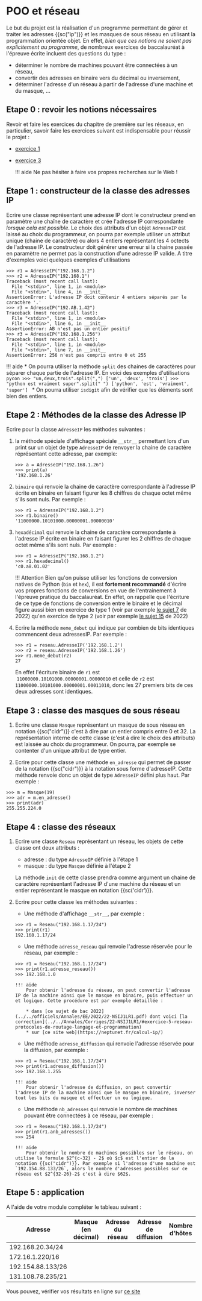 # POO et réseau

Le but du projet est la réalisation d'un programme permettant de gérer et traiter les adresses {{sc("ip")}} et les masques de sous réseau en utilisant la programmation orientée objet. En effet, *bien que ces notions ne soient pas explicitement au programme*, de nombreux exercices de baccalauréat à l'épreuve écrite incluent des questions du type :

* déterminer le nombre de machines pouvant être connectées à un réseau,
* convertir des adresses en binaire vers du décimal ou inversement,
* déterminer l'adresse d'un réseau à partir de l'adresse d'une machine et du masque, ...


## Etape 0 : revoir les notions nécessaires

Revoir et faire les exercices du chapitre de première sur les réseaux, en particulier, savoir faire les exercices suivant est indispensable pour réussir le projet :

* [exercice 1](https://fabricenativel.github.io/Premiere/reseau/#exercice-1-adresse-ip)
* [exercice 3](https://fabricenativel.github.io/Premiere/reseau/#exercice-3-masque-de-sous-reseau)

    !!! aide
        Ne pas hésiter à faire vos propres recherches sur le Web !

## Etape 1 : constructeur de la classe des adresses IP

Ecrire une classe représentant une adresse IP dont le constructeur prend en paramètre une chaîne de caractère et crée l'adresse IP correspondante *lorsque cela est possible*. Le choix des attributs d'un objet `AdresseIP` est laissé au choix du programmeur, on pourra par exemple utiliser un attribut unique (chaine de caractère) ou alors 4 entiers représentant les 4 octects de l'adresse IP. Le constructeur doit générer une erreur si la chaine passée en paramètre ne permet pas la construction d'une adresse IP valide.
A titre d'exemples voici quelques exemples d'utilisations

```pycon
>>> r1 = AdresseIP("192.168.1.2")
>>> r2 = AdresseIP("192.168.1")
Traceback (most recent call last):
  File "<stdin>", line 1, in <module>
  File "<stdin>", line 4, in __init__
AssertionError: L'adresse IP doit contenir 4 entiers séparés par le caractère '.'
>>> r3 = AdresseIP("192.AB.1.42")
Traceback (most recent call last):
  File "<stdin>", line 1, in <module>
  File "<stdin>", line 6, in __init__
AssertionError: AB n'est pas un entier positif
>>> r3 = AdresseIP("192.168.1.256")
Traceback (most recent call last):
  File "<stdin>", line 1, in <module>
  File "<stdin>", line 7, in __init__
AssertionError: 256 n'est pas compris entre 0 et 255
```

!!! aide
    * On pourra utiliser la méthode `split` des chaines de caractères pour séparer chaque partie de l'adresse IP. En voici des exemples d'utilisations
    ```pycon
    >>> "un,deux,trois".split(",")
    ['un', 'deux', 'trois']
    >>> "python est vraiment super".split(" ")
    ['python', 'est', 'vraiment', 'super']
    ```
    * On pourra utiliser `isdigit` afin de vérifier que les éléments sont bien des entiers.

## Etape 2 : Méthodes de la classe des Adresse IP

Ecrire pour la classe `AdresseIP` les méthodes suivantes :

1. la méthode spéciale d'affichage spéciale `__str__` permettant lors d'un print sur un objet de type `AdresseIP` de renvoyer la chaine de caractère réprésentant cette adresse, par exemple:
    ```pycon
    >>> a = AdresseIP("192.168.1.26")
    >>> print(a)
    '192.168.1.26'
    ```

2. `binaire` qui renvoie la chaine de caractère correspondante à l'adresse IP écrite en binaire en faisant figurer les 8 chiffres de chaque octet même s'ils sont nuls. Par exemple :
    ```pycon
    >>> r1 = AdresseIP("192.168.1.2")
    >>> r1.binaire()
    '11000000.10101000.00000001.00000010'
    ```

3. `hexadécimal` qui renvoie la chaine de caractère correspondante à l'adresse IP écrite en binaire en faisant figurer les 2 chiffres de chaque octet même s'ils sont nuls. Par exemple :
    ```pycon
    >>> r1 = AdresseIP("192.168.1.2")
    >>> r1.hexadecimal()
    'c0.a8.01.02'
    ```

    !!! Attention
        Bien qu'on puisse utiliser les fonctions de conversion natives de Python (`bin` et `hex`), il est **fortement recommandé** d'écrire vos propres fonctions de conversions en vue de l'entrainement à l'épreuve pratique du baccalauréat. En effet, on rappelle que l'écriture de ce type de fonctions de conversion entre le binaire et le décimal figure aussi bien en exercice de type 1 (voir par exemple [le sujet 7](https://fabricenativel.github.io/Terminale/Annales/Corriges/2022-S07/) de 2022) qu'en exercice de type 2 (voir par exemple [le sujet 15](https://fabricenativel.github.io/Terminale/Annales/Corriges/2022-S15/) de 2022)

4. Ecrire la méthode `meme_debut` qui indique par combien de bits identiques commencent deux adressesIP. Par exemple :
    ```pycon
    >>> r1 = reseau.AdresseIP('192.168.1.2')
    >>> r2 = reseau.AdresseIP('192.168.1.26')
    >>> r1.meme_debut(r2)
    27
    ```
    En effet l'écriture binaire de `r1` est  `11000000.10101000.00000001.00000010` et celle de `r2` est `11000000.10101000.00000001.00011010`, donc les 27 premiers bits de ces deux adresses sont identiques.


## Etape 3 : classe des masques de sous réseau

1. Ecrire une classe `Masque` représentant un masque de sous réseau en notation {{sc("cidr")}} c'est à dire par un entier compris entre 0 et 32. La représentation interne de cette classe (c'est à dire le choix des attributs) est laissée au choix du programmeur. On pourra, par exemple se contenter d'un unique attribut de type entier.

2. Ecrire pour cette classe une méthode `en_adresse` qui permet de passer de la notation {{sc("cidr")}} à la notation sous forme d'adresseIP. Cette méthode renvoie donc un objet de type `AdresseIP` défini plus haut. Par exemple :
```pycon
>>> m = Masque(19)
>>> adr = m.en_adresse()
>>> print(adr)
255.255.224.0
```

## Etape 4 : classe des réseaux

1.  Ecrire une classe `Reseau` représentant un réseau, les objets de cette classe ont deux attributs :

    * adresse : du type `AdresseIP` définie à l'étape 1
    * masque : du type `Masque` définie à l'étape 2

    La méthode `init` de cette classe prendra comme argument un chaine de caractère représentant l'adresse IP  d'une machine du réseau et un entier représentant le masque en notation {{sc('cidr')}}.

2.  Ecrire pour cette classe les méthodes suivantes :

    * Une méthode d'affichage `__str__`, par exemple :
    ```pycon
    >>> r1 = Reseau("192.168.1.17/24")
    >>> print(r1)
    192.168.1.17/24
    ```
    * Une méthode `adresse_reseau` qui renvoie l'adresse réservée pour le réseau, par exemple :
    ```pycon
    >>> r1 = Reseau("192.168.1.17/24")
    >>> print(r1.adresse_reseau())
    >>> 192.168.1.0
    ```

        !!! aide
            Pour obtenir l'adresse du réseau, on peut convertir l'adresse IP de la machine ainsi que le masque en binaire, puis effectuer un et logique. Cette procédure est par exemple détaillée :

            * dans [ce sujet de bac 2022](../../officiels/Annales/EE/2022/22-NSIJ1LR1.pdf) dont voici [la correction](../../Annales/Corriges/22-NSIJ1LR1/#exercice-5-reseau-protocoles-de-routage-langage-et-programmation)
            * sur [ce site web](https://neptunet.fr/calcul-ip/)

    * Une méthode `adresse_diffusion` qui renvoie l'adresse réservée pour la diffusion, par exemple :
    ```pycon
    >>> r1 = Reseau("192.168.1.17/24")
    >>> print(r1.adresse_diffusion())
    >>> 192.168.1.255
    ```

        !!! aide
            Pour obtenir l'adresse de diffusion, on peut convertir l'adresse IP de la machine ainsi que le masque en binaire, inverser tout les bits du masque et effectuer un ou logique. 

    * Une méthode `nb_adresses` qui renvoie le nombre de machines pouvant être connectées à ce réseau, par exemple :
    ```pycon
    >>> r1 = Reseau("192.168.1.17/24")
    >>> print(r1.anb_adresses())
    >>> 254
    ```

        !!! aide
            Pour obtenir le nombre de machines possibles sur le réseau, on utilise la formule $2^{c-32} - 2$ où $c$ est l'entier de la notation {{sc("cidr")}}. Par exemple si l'adresse d'une machine est `192.154.88.133/26`, alors le nombre d'adresses possibles sur ce réseau est $2^{32-26}-2$ c'est à dire $62$. 
    

    

## Etape 5 : application

A l'aide de votre module compléter le tableau suivant :

| Adresse         | Masque (en décimal) | Adresse du réseau | Adresse de diffusion | Nombre d'hôtes |
|-----------------|---------------------|-------------------|----------------------|----------------|
|192.168.20.34/24 |                     |                   |                      |                |
|172.16.1.220/16  |                     |                   |                      |                |
|192.154.88.133/26|                     |                   |                      |                |
|131.108.78.235/21|                     |                   |                      |                |

Vous pouvez, vérifier vos résultats en ligne sur [ce site](https://www.faidherbe.org/tutoriel/ip.htm)